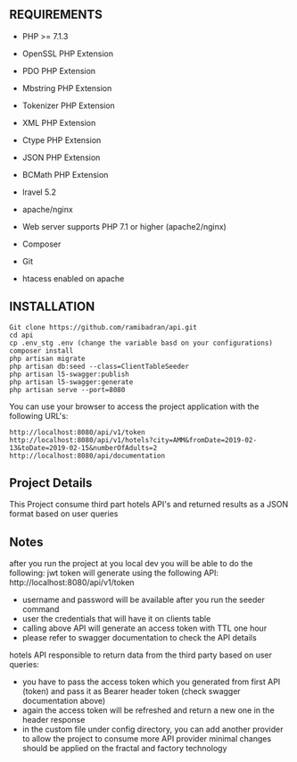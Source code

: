REQUIREMENTS
------------
- PHP >= 7.1.3
- OpenSSL PHP Extension
- PDO PHP Extension
- Mbstring PHP Extension
- Tokenizer PHP Extension
- XML PHP Extension
- Ctype PHP Extension
- JSON PHP Extension
- BCMath PHP Extension
- lravel 5.2
- apache/nginx


- Web server supports PHP 7.1 or higher (apache2/nginx)
- Composer 
- Git
- htacess enabled on apache


INSTALLATION
------------
~~~
Git clone https://github.com/ramibadran/api.git
cd api
cp .env_stg .env (change the variable basd on your configurations)
composer install
php artisan migrate
php artisan db:seed --class=ClientTableSeeder
php artisan l5-swagger:publish
php artisan l5-swagger:generate
php artisan serve --port=8080

~~~
You can use your browser to access the project application with the following URL's:
~~~
http://localhost:8080/api/v1/token
http://localhost:8080/api/v1/hotels?city=AMM&fromDate=2019-02-13&toDate=2019-02-15&numberOfAdults=2
http://localhost:8080/api/documentation
~~~

Project Details
-------------------
This Project consume third part hotels API's and returned results as a JSON format based on user queries 


Notes
-----
after you run the project at you local dev you will be able to do the following:
jwt token will generate using the following API:
http://localhost:8080/api/v1/token
- username and password will be available after you run the seeder command
- user the credentials that will have it on clients table
- calling above API will generate an access token with TTL one hour
- please refer to swagger documentation to check the API details

hotels API responsible to return data from the third party based on user queries:
- you have to pass the access token which you generated from first API (token) and pass it as Bearer header token (check swagger documentation above)
- again the access token will be refreshed and return a new one in the header response 
- in the custom file under config directory, you can add another provider to allow the project to consume more API provider minimal changes should be applied 
on the fractal and factory technology

